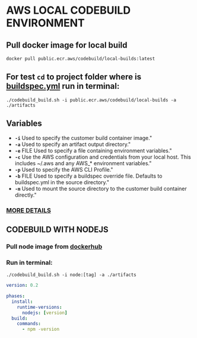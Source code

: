 # AWS LOCAL CODEBUILD ENVIRONMENT

## Pull docker image for local build

`docker pull public.ecr.aws/codebuild/local-builds:latest`

## For test `cd` to project folder where is **[buildspec.yml](https://docs.aws.amazon.com/codebuild/latest/userguide/build-spec-ref.html)** run in terminal:

`./codebuild_build.sh -i public.ecr.aws/codebuild/local-builds -a ./artifacts`

## Variables

- **`-i`** Used to specify the customer build container image."
- **`-a`** Used to specify an artifact output directory."
- **`-e`** FILE Used to specify a file containing environment variables."
- **`-c`** Use the AWS configuration and credentials from your local host. This includes ~/.aws and any AWS\_\* environment variables."
- **`-p`** Used to specify the AWS CLI Profile."
- **`-b`** FILE Used to specify a buildspec override file. Defaults to buildspec.yml in the source directory."
- **`-m`** Used to mount the source directory to the customer build container directly."

### [MORE DETAILS](https://github.com/aws/aws-codebuild-docker-images/blob/master/local_builds/codebuild_build.sh#L31)

## CODEBUILD WITH NODEJS

### Pull node image from **[dockerhub](https://hub.docker.com/_/node)**

### Run in terminal:

`./codebuild_build.sh -i node:[tag] -a ./artifacts`

```yml
version: 0.2

phases:
  install:
    runtime-versions:
      nodejs: [version]
  build:
    commands:
      - npm -version
```
